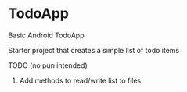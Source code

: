 TodoApp
=======

Basic Android TodoApp

Starter project that creates a simple list of todo items

TODO (no pun intended)
1) Add methods to read/write list to files
